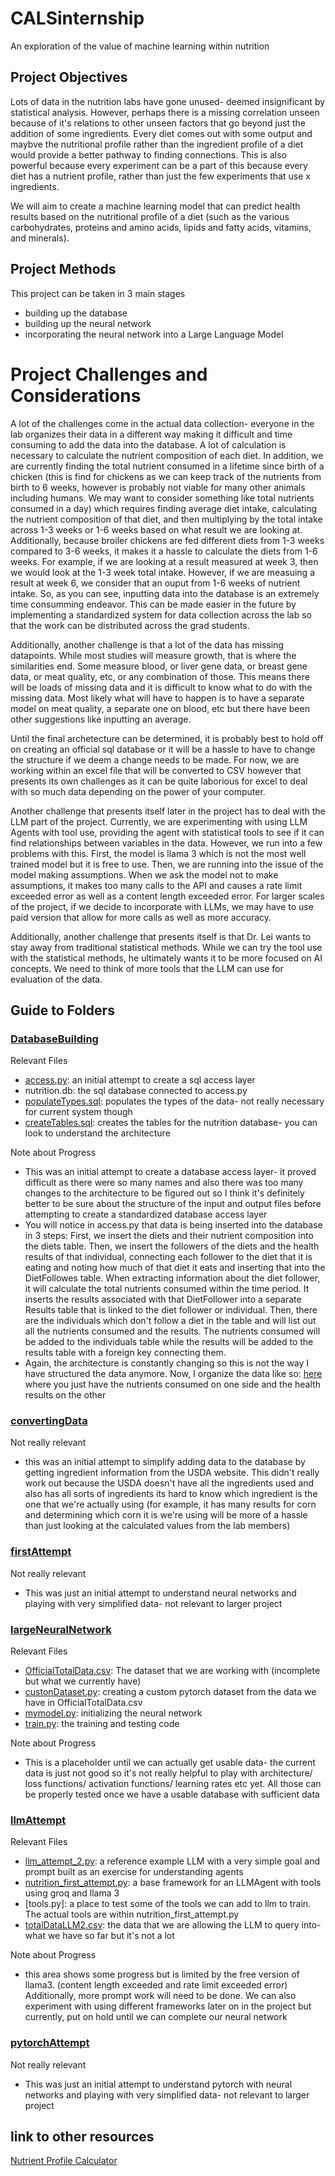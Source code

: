 # CALSinternship
An exploration of the value of machine learning within nutrition

## Project Objectives
Lots of data in the nutrition labs have gone unused- deemed insignificant by statistical analysis. However, perhaps there is a missing correlation unseen because of it's relations to other unseen factors that go beyond just the addition of some ingredients. Every diet comes out with some output and maybve the nutritional profile rather than the ingredient profile of a diet would provide a better pathway to finding connections. This is also powerful because every experiment can be a part of this because every diet has a nutrient profile, rather than just the few experiments that use x ingredients. 

We will aim to create a machine learning model that can predict health results based on the nutritional profile of a diet (such as the various carbohydrates, proteins and amino acids, lipids and fatty acids, vitamins, and minerals).

## Project Methods
This project can be taken in 3 main stages 
- building up the database
- building up the neural network
- incorporating the neural network into a Large Language Model

# Project Challenges and Considerations 
A lot of the challenges come in the actual data collection- everyone in the lab organizes their data in a different way making it difficult and time consuming to add the data into the database. A lot of calculation is necessary to calculate the nutrient composition of each diet. In addition, we are currently finding the total nutrient consumed in a lifetime since birth of a chicken (this is find for chickens as we can keep track of the nutrients from birth to 6 weeks, however is probably not viable for many other animals including humans. We may want to consider something like total nutrients consumed in a day) which requires finding average diet intake, calculating the nutrient composition of that diet, and then multiplying by the total intake across 1-3 weeks or 1-6 weeks based on what result we are looking at. Additionally, because broiler chickens are fed different diets from 1-3 weeks compared to 3-6 weeks, it makes it a hassle to calculate the diets from 1-6 weeks. For example, if we are looking at a result measured at week 3, then we would look at the 1-3 week total intake. However, if we are measuing a result at week 6, we consider that an ouput from 1-6 weeks of nutrient intake. So, as you can see, inputting data into the database is an extremely time consumming endeavor. This can be made easier in the future by implementing a standardized system for data collection across the lab so that the work can be distributed across the grad students.

Additionally, another challenge is that a lot of the data has missing datapoints. While most studies will measure growth, that is where the similarities end. Some measure blood, or liver gene data, or breast gene data, or meat quality, etc, or any combination of those. This means there will be loads of missing data and it is difficult to know what to do with the missing data. Most likely what will have to happen is to have a separate model on meat quality, a separate one on blood, etc but there have been other suggestions like inputting an average.

Until the final archetecture can be determined, it is probably best to hold off on creating an official sql database or it will be a hassle to have to change the structure if we deem a change needs to be made. For now, we are working within an excel file that will be converted to CSV however that presents its own challenges as it can be quite laborious for excel to deal with so much data depending on the power of your computer. 

Another challenge that presents itself later in the project has to deal with the LLM part of the project. Currently, we are experimenting with using LLM Agents with tool use, providing the agent with statistical tools to see if it can find relationships between variables in the data. However, we run into a few problems with this. First, the model is llama 3 which is not the most well trained model but it is free to use. Then, we are running into the issue of the model making assumptions. When we ask the model not to make assumptions, it makes too many calls to the API and causes a rate limit exceeded error as well as a content length exceeded error. For larger scales of the project, if we decide to incorporate with LLMs, we may have to use paid version that allow for more calls as well as more accuracy. 

Additionally, another challenge that presents itself is that Dr. Lei wants to stay away from traditional statistical methods. While we can try the tool use with the statistical methods, he ultimately wants it to be more focused on AI concepts. We need to think of more tools that the LLM can use for evaluation of the data.

## Guide to Folders
### [DatabaseBuilding](./DatabaseBuilding)
Relevant Files 
- [access.py](./DatabaseBuilding/access.py): an initial attempt to create a sql access layer
- nutrition.db: the sql database connected to access.py
- [populateTypes.sql](./DatabaseBuilding/populateTypes.sql): populates the types of the data- not really necessary for current system though
- [createTables.sql](./DatabaseBuilding/createTables.sql): creates the tables for the nutrition database- you can look to understand the architecture

Note about Progress
- This was an initial attempt to create a database access layer- it proved difficult as there were so many names and also there was too many changes to the architecture to be figured out so I think it's definitely better to be sure about the structure of the input and output files before attempting to create a standardized database access layer
- You will notice in access.py that data is being inserted into the database in 3 steps: First, we insert the diets and their nutrient composition into the diets table. Then, we insert the followers of the diets and the health results of that individual, connecting each follower to the diet that it is eating and noting how much of that diet it eats and inserting that into the DietFollowes table. When extracting information about the diet follower, it will calculate the total nutrients consumed within the time period. It inserts the results associated with that DietFollower into a separate Results table that is linked to the diet follower or individual. Then, there are the individuals which don't follow a diet in the table and will list out all the nutrients consumed and the results. The nutrients consumed will be added to the individuals table while the results will be added to the results table with a foreign key connecting them.
- Again, the architecture is constantly changing so this is not the way I have structured the data anymore. Now, I organize the data like so: [here](https://1drv.ms/x/s!AhTsi-CmQfC04B1ZdRpoXWDRYoeZ?e=6JYybi) where you just have the nutrients consumed on one side and the health results on the other

### [convertingData](./convertingData)
Not really relevant
- this was an initial attempt to simplify adding data to the database by getting ingredient information from the USDA website. This didn't really work out because the USDA doesn't have all the ingredients used and also has all sorts of ingredients its hard to know which ingredient is the one that we're actually using (for example, it has many results for corn and determining which corn it is we're using will be more of a hassle than just looking at the calculated values from the lab members)

### [firstAttempt](./firstAttempt)
Not really relevant 
- This was just an initial attempt to understand neural networks and playing with very simplified data- not relevant to larger project

### [largeNeuralNetwork](./largeNeuralNetwork)
Relevant Files 
- [OfficialTotalData.csv](./largeNeuralNetwork/OfficialTotalData.csv): The dataset that we are working with (incomplete but what we currently have)
- [custonDataset.py](./largeNeuralNetwork/customDataset.py): creating a custom pytorch dataset from the data we have in OfficialTotalData.csv
- [mymodel.py](./largeNeuralNetwork/mymodel.py): initializing the neural network
- [train.py](./largeNeuralNetwork/train.py): the training and testing code

Note about Progress 
- This is a placeholder until we can actually get usable data- the current data is just not good so it's not really helpful to play with architecture/ loss functions/ activation functions/ learning rates etc yet. All those can be properly tested once we have a usable database with sufficient data

### [llmAttempt](./llmAttempt)
Relevant Files
- [llm_attempt_2.py](./llmAttempt/llm_attempt_2.py): a reference example LLM with a very simple goal and prompt built as an exercise for understanding agents
- [nutrition_first_attempt.py](./llmAttempt/nutrition_first_attempt.py): a base framework for an LLMAgent with tools using groq and llama 3
- [tools.py]: a place to test some of the tools we can add to llm to train. The actual tools are within nutrition_first_attempt.py
- [totalDataLLM2.csv](./llmAttempt/totalDataLLM2.py): the data that we are allowing the LLM to query into- what we have so far but it's not a lot

Note about Progress 
- this area shows some progress but is limited by the free version of llama3. (content length exceeded and rate limit exceeded error) Additionally, more prompt work will need to be done. We can also experiment with using different frameworks later on in the project but currently, put on hold until we can complete our neural network

### [pytorchAttempt](./pytorchAttempt)
Not really relevant 
- This was just an initial attempt to understand pytorch with neural networks and playing with very simplified data- not relevant to larger project

## link to other resources
[Nutrient Profile Calculator](https://1drv.ms/x/s!AhTsi-CmQfC04U-HmMr5EqZ26ZC4?e=bDB5xT&nav=MTVfe0IyNUNBOUQ1LTM5MkUtNEE0Ny04NjFGLTE5NjA1QjhDMkEwQX0)

